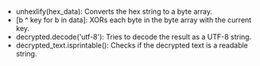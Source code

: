 - unhexlify(hex_data): Converts the hex string to a byte array.
- [b ^ key for b in data]: XORs each byte in the byte array with the current key.
- decrypted.decode('utf-8'): Tries to decode the result as a UTF-8 string.
- decrypted_text.isprintable(): Checks if the decrypted text is a readable string.